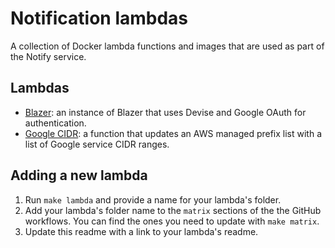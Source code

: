 # Notification lambdas
A collection of Docker lambda functions and images that are used as part of the Notify service.

## Lambdas
- [Blazer](./blazer/README.md): an instance of Blazer that uses Devise and Google OAuth for authentication.
- [Google CIDR](./google-cidr/README.md): a function that updates an AWS managed prefix list with a list of Google service CIDR ranges.

## Adding a new lambda
1. Run `make lambda` and provide a name for your lambda's folder.
1. Add your lambda's folder name to the `matrix` sections of the  the GitHub workflows.  You can find the ones you need to update with `make matrix`.
1. Update this readme with a link to your lambda's readme.
